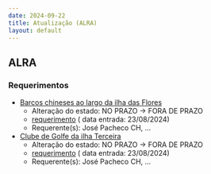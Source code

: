 ```yaml
---
date: 2024-09-22
title: Atualização (ALRA)
layout: default
---
```

## ALRA

### Requerimentos

* [Barcos chineses ao largo da ilha das Flores](http://base.alra.pt:82/4DACTION/w_pesquisa_registo/4/8473)
  * Alteração do estado: NO PRAZO → FORA DE PRAZO
  * [requerimento](http://base.alra.pt:82/Doc_Req/XIIIreque128.pdf) ( data entrada: 23/08/2024)
  * Requerente(s): José Pacheco CH, ...
* [Clube de Golfe da ilha Terceira](http://base.alra.pt:82/4DACTION/w_pesquisa_registo/4/8474)
  * Alteração do estado: NO PRAZO → FORA DE PRAZO
  * [requerimento](http://base.alra.pt:82/Doc_Req/XIIIreque129.pdf) ( data entrada: 23/08/2024)
  * Requerente(s): José Pacheco CH, ...
